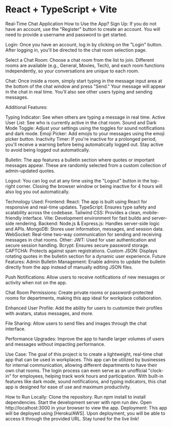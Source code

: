 # React + TypeScript + Vite

Real-Time Chat Application
How to Use the App?
Sign Up:
If you do not have an account, use the "Register" button to create an account. You will need to provide a username and password to get started.

Login:
Once you have an account, log in by clicking on the "Login" button. After logging in, you'll be directed to the chat room selection page.

Select a Chat Room:
Choose a chat room from the list to join. Different rooms are available (e.g., General, Movies, Tech), and each room functions independently, so your conversations are unique to each room.

Chat:
Once inside a room, simply start typing in the message input area at the bottom of the chat window and press "Send." Your message will appear in the chat in real time. You'll also see other users typing and sending messages.

Additional Features:

Typing Indicator: See when others are typing a message in real time.
Active User List: See who is currently active in the chat room.
Sound and Dark Mode Toggle: Adjust your settings using the toggles for sound notifications and dark mode.
Emoji Picker: Add emojis to your messages using the emoji picker button.
Inactivity Timer:
If you're inactive for a prolonged period, you'll receive a warning before being automatically logged out. Stay active to avoid being logged out automatically.

Bulletin:
The app features a bulletin section where quotes or important messages appear. These are randomly selected from a custom collection of admin-updated quotes.

Logout:
You can log out at any time using the "Logout" button in the top-right corner. Closing the browser window or being inactive for 4 hours will also log you out automatically.

Technology Used:
Frontend:
React: The app is built using React for responsive and real-time updates.
TypeScript: Ensures type safety and scalability across the codebase.
Tailwind CSS: Provides a clean, mobile-friendly interface.
Vite: Development environment for fast builds and server-side rendering.
Backend:
Node.js & Express.js: Handles server-side logic and APIs.
MongoDB: Stores user information, messages, and session data.
WebSocket: Real-time two-way communication for sending and receiving messages in chat rooms.
Other:
JWT: Used for user authentication and secure session handling.
Bcrypt: Ensures secure password storage.
CAPTCHA: Protects against spam registrations.
Custom JSON: Displays rotating quotes in the bulletin section for a dynamic user experience.
Future Features:
Admin Bulletin Management:
Enable admins to update the bulletin directly from the app instead of manually editing JSON files.

Push Notifications:
Allow users to receive notifications of new messages or activity when not on the app.

Chat Room Permissions:
Create private rooms or password-protected rooms for departments, making this app ideal for workplace collaboration.

Enhanced User Profile:
Add the ability for users to customize their profiles with avatars, status messages, and more.

File Sharing:
Allow users to send files and images through the chat interface.

Performance Upgrades:
Improve the app to handle larger volumes of users and messages without impacting performance.

Use Case:
The goal of this project is to create a lightweight, real-time chat app that can be used in workplaces. This app can be utilized by businesses for internal communication, allowing different departments to have their own chat rooms. The login process can even serve as an unofficial "clock-in" for employees, helping track work hours and participation. With built-in features like dark mode, sound notifications, and typing indicators, this chat app is designed for ease of use and maximum productivity.

How to Run Locally:
Clone the repository.
Run npm install to install dependencies.
Start the development server with npm run dev.
Open http://localhost:3000 in your browser to view the app.
Deployment:
This app will be deployed using [Heroku/AWS]. Upon deployment, you will be able to access it through the provided URL. Stay tuned for the live link!
